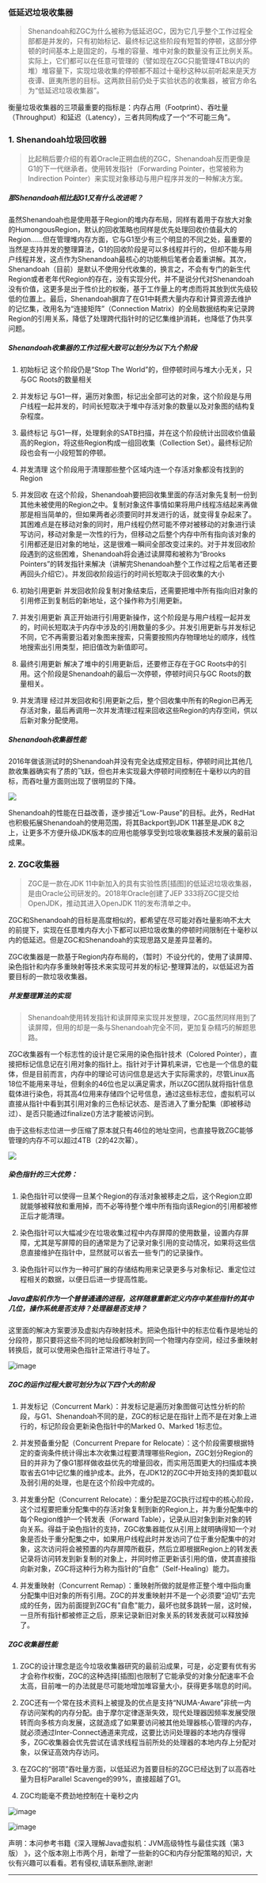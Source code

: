 ###   低延迟垃圾收集器

> Shenandoah和ZGC为什么被称为低延迟GC，因为它几乎整个工作过程全部都是并发的，只有初始标记、最终标记这些阶段有短暂的停顿，这部分停顿的时间基本上是固定的，与堆的容量、堆中对象的数量没有正比例关系。实际上，它们都可以在任意可管理的（譬如现在ZGC只能管理4TB以内的堆）堆容量下，实现垃圾收集的停顿都不超过十毫秒这种以前听起来是天方夜谭、匪夷所思的目标。这两款目前仍处于实验状态的收集器，被官方命名为“低延迟垃圾收集器”。

衡量垃圾收集器的三项最重要的指标是：内存占用（Footprint）、吞吐量（Throughput）和延迟（Latency），三者共同构成了一个“不可能三角”。

###   1\. Shenandoah垃圾回收器

> 比起稍后要介绍的有着Oracle正朔血统的ZGC，Shenandoah反而更像是G1的下一代继承者。使用转发指针（Forwarding Pointer，也常被称为Indirection Pointer）来实现对象移动与用户程序并发的一种解决方案。

#####    那Shenandoah相比起G1又有什么改进呢？

虽然Shenandoah也是使用基于Region的堆内存布局，同样有着用于存放大对象的HumongousRegion，默认的回收策略也同样是优先处理回收价值最大的Region……但在管理堆内存方面，它与G1至少有三个明显的不同之处，最重要的当然是支持并发的整理算法，G1的回收阶段是可以多线程并行的，但却不能与用户线程并发，这点作为Shenandoah最核心的功能稍后笔者会着重讲解。其次，Shenandoah（目前）是默认不使用分代收集的，换言之，不会有专门的新生代Region或者老年代Region的存在，没有实现分代，并不是说分代对Shenandoah没有价值，这更多是出于性价比的权衡，基于工作量上的考虑而将其放到优先级较低的位置上。最后，Shenandoah摒弃了在G1中耗费大量内存和计算资源去维护的记忆集，改用名为“连接矩阵”（Connection Matrix）的全局数据结构来记录跨Region的引用关系，降低了处理跨代指针时的记忆集维护消耗，也降低了伪共享问题。

#####    Shenandoah收集器的工作过程大致可以划分为以下九个阶段

1.  初始标记 这个阶段仍是“Stop The World”的，但停顿时间与堆大小无关，只与GC Roots的数量相关

2.  并发标记 与G1一样，遍历对象图，标记出全部可达的对象，这个阶段是与用户线程一起并发的，时间长短取决于堆中存活对象的数量以及对象图的结构复杂程度。

3.  最终标记 与G1一样，处理剩余的SATB扫描，并在这个阶段统计出回收价值最高的Region，将这些Region构成一组回收集（Collection Set）。最终标记阶段也会有一小段短暂的停顿。

4.  并发清理 这个阶段用于清理那些整个区域内连一个存活对象都没有找到的Region

5.  并发回收 在这个阶段，Shenandoah要把回收集里面的存活对象先复制一份到其他未被使用的Region之中。复制对象这件事情如果将用户线程冻结起来再做那是相当简单的，但如果两者必须要同时并发进行的话，就变得复杂起来了。其困难点是在移动对象的同时，用户线程仍然可能不停对被移动的对象进行读写访问，移动对象是一次性的行为，但移动之后整个内存中所有指向该对象的引用都还是旧对象的地址，这是很难一瞬间全部改变过来的。对于并发回收阶段遇到的这些困难，Shenandoah将会通过读屏障和被称为“Brooks Pointers”的转发指针来解决（讲解完Shenandoah整个工作过程之后笔者还要再回头介绍它）。并发回收阶段运行的时间长短取决于回收集的大小

6.  初始引用更新 并发回收阶段复制对象结束后，还需要把堆中所有指向旧对象的引用修正到复制后的新地址，这个操作称为引用更新。

7.  并发引用更新 真正开始进行引用更新操作，这个阶段是与用户线程一起并发的，时间长短取决于内存中涉及的引用数量的多少。并发引用更新与并发标记不同，它不再需要沿着对象图来搜索，只需要按照内存物理地址的顺序，线性地搜索出引用类型，把旧值改为新值即可。

8.  最终引用更新 解决了堆中的引用更新后，还要修正存在于GC Roots中的引用。这个阶段是Shenandoah的最后一次停顿，停顿时间只与GC Roots的数量相关。

9.  并发清理 经过并发回收和引用更新之后，整个回收集中所有的Region已再无存活对象，最后再调用一次并发清理过程来回收这些Region的内存空间，供以后新对象分配使用。

#####    Shenandoah收集器性能

2016年做该测试时的Shenandoah并没有完全达成预定目标，停顿时间比其他几款收集器确实有了质的飞跃，但也并未实现最大停顿时间控制在十毫秒以内的目标，而吞吐量方面则出现了很明显的下降。


![](https://user-gold-cdn.xitu.io/2020/1/11/16f931defeabda94?w=1240&h=262&f=png&s=110126) 

Shenandoah的性能在日益改善，逐步接近“Low-Pause”的目标。此外，RedHat也积极拓展Shenandoah的使用范围，将其Backport到JDK 11甚至是JDK 8之上，让更多不方便升级JDK版本的应用也能够享受到垃圾收集器技术发展的最前沿成果。

###   2. ZGC收集器

> ZGC是一款在JDK 11中新加入的具有实验性质[插图]的低延迟垃圾收集器，是由Oracle公司研发的。2018年Oracle创建了JEP 333将ZGC提交给OpenJDK，推动其进入OpenJDK 11的发布清单之中。

ZGC和Shenandoah的目标是高度相似的，都希望在尽可能对吞吐量影响不太大的前提下，实现在任意堆内存大小下都可以把垃圾收集的停顿时间限制在十毫秒以内的低延迟。但是ZGC和Shenandoah的实现思路又是差异显著的。

ZGC收集器是一款基于Region内存布局的，（暂时）不设分代的，使用了读屏障、染色指针和内存多重映射等技术来实现可并发的标记-整理算法的，以低延迟为首要目标的一款垃圾收集器。

#####    并发整理算法的实现

> Shenandoah使用转发指针和读屏障来实现并发整理，ZGC虽然同样用到了读屏障，但用的却是一条与Shenandoah完全不同，更加复杂精巧的解题思路。

ZGC收集器有一个标志性的设计是它采用的染色指针技术（Colored Pointer），直接把标记信息记在引用对象的指针上。指针对于计算机来讲，它也是一个信息的载体，但是目前而言，内存中的理论可访问信息是远大于实际需求的，尽管Linux高18位不能用来寻址，但剩余的46位也足以满足需求，所以ZGC团队就将指针信息载体进行染色，将其高4位用来存储四个记号信息，通过这些标志位，虚拟机可以直接从指针中看到其引用对象的三色标记状态、是否进入了重分配集（即被移动过）、是否只能通过finalize()方法才能被访问到。

由于这些标志位进一步压缩了原本就只有46位的地址空间，也直接导致ZGC能够管理的内存不可以超过4TB（2的42次幂）。


![](https://user-gold-cdn.xitu.io/2020/1/11/16f931df02d6c256?w=1073&h=289&f=png&s=115259) 

#####    染色指针的三大优势：

1.  染色指针可以使得一旦某个Region的存活对象被移走之后，这个Region立即就能够被释放和重用掉，而不必等待整个堆中所有指向该Region的引用都被修正后才能清理。

2.  染色指针可以大幅减少在垃圾收集过程中内存屏障的使用数量，设置内存屏障，尤其是写屏障的目的通常是为了记录对象引用的变动情况，如果将这些信息直接维护在指针中，显然就可以省去一些专门的记录操作。

3.  染色指针可以作为一种可扩展的存储结构用来记录更多与对象标记、重定位过程相关的数据，以便日后进一步提高性能。

#####    Java虚拟机作为一个普普通通的进程，这样随意重新定义内存中某些指针的其中几位，操作系统是否支持？处理器是否支持？

这里面的解决方案要涉及虚拟内存映射技术。把染色指针中的标志位看作是地址的分段符，那只要将这些不同的地址段都映射到同一个物理内存空间，经过多重映射转换后，就可以使用染色指针正常进行寻址了。


![image](https://user-gold-cdn.xitu.io/2020/1/11/16f931df01f9c7ed?w=1074&h=446&f=png&s=283314) 

#####    ZGC的运作过程大致可划分为以下四个大的阶段

1.  并发标记（Concurrent Mark）：并发标记是遍历对象图做可达性分析的阶段，与G1、Shenandoah不同的是，ZGC的标记是在指针上而不是在对象上进行的，标记阶段会更新染色指针中的Marked 0、Marked 1标志位。

2.  并发预备重分配（Concurrent Prepare for Relocate）：这个阶段需要根据特定的查询条件统计得出本次收集过程要清理哪些Region，ZGC划分Region的目的并非为了像G1那样做收益优先的增量回收，而实用范围更大的扫描成本换取省去G1中记忆集的维护成本。此外，在JDK12的ZGC中开始支持的类卸载以及弱引用的处理，也是在这个阶段中完成的。

3.  并发重分配（Concurrent Relocate）：重分配是ZGC执行过程中的核心阶段，这个过程要把重分配集中的存活对象复制到新的Region上，并为重分配集中的每个Region维护一个转发表（Forward Table），记录从旧对象到新对象的转向关系。得益于染色指针的支持，ZGC收集器能仅从引用上就明确得知一个对象是否处于重分配集之中，如果用户线程此时并发访问了位于重分配集中的对象，这次访问将会被预置的内存屏障所截获，然后立即根据Region上的转发表记录将访问转发到新复制的对象上，并同时修正更新该引用的值，使其直接指向新对象，ZGC将这种行为称为指针的“自愈”（Self-Healing）能力。

4.  并发重映射（Concurrent Remap）：重映射所做的就是修正整个堆中指向重分配集中旧对象的所有引用。ZGC的并发重映射并不是一个必须要“迫切”去完成的任务，因为前面提到ZGC有"自愈"能力，最坏也就多跳转一层，这时候，一旦所有指针都被修正之后，原来记录新旧对象关系的转发表就可以释放掉了。

#####    ZGC收集器性能

1.  ZGC的设计理念是迄今垃圾收集器研究的最前沿成果，可是，必定要有优有劣才会称作权衡，ZGC的这种选择[插图]也限制了它能承受的对象分配速率不会太高，目前唯一的办法就是尽可能地增加堆容量大小，获得更多喘息的时间。

2.  ZGC还有一个常在技术资料上被提及的优点是支持“NUMA-Aware”非统一内存访问架构的内存分配。由于摩尔定律逐渐失效，现代处理器因频率发展受限转而向多核方向发展，这就造成了如果要访问被其他处理器核心管理的内存，就必须通过Inter-Connect通道来完成，这要比访问处理器的本地内存慢得多，ZGC收集器会优先尝试在请求线程当前所处的处理器的本地内存上分配对象，以保证高效内存访问。

3.  在ZGC的“弱项”吞吐量方面，以低延迟为首要目标的ZGC已经达到了以高吞吐量为目标Parallel Scavenge的99%，直接超越了G1。

4.  ZGC均能毫不费劲地控制在十毫秒之内


![image](https://user-gold-cdn.xitu.io/2020/1/11/16f931df3d56bb0a?w=1063&h=708&f=png&s=195145) 


![image](https://user-gold-cdn.xitu.io/2020/1/11/16f931dfb1f140d1?w=1068&h=555&f=png&s=163271)


声明：本问参考书籍《深入理解Java虚拟机：JVM高级特性与最佳实践（第3版） 》，这个版本刚上市两个月，新增了一些新的GC和内存分配策略的知识，大伙有兴趣可以看看。若有侵权,请联系删除,谢谢!


---

